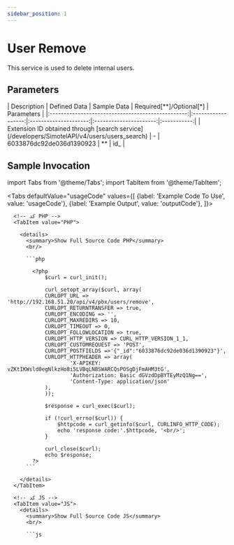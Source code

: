 ```yaml
---
sidebar_position: 1
---
```

# User Remove

This service is used to delete internal users.

## Parameters
<div class="custom-table">
|                    Description                    | Defined Data       |      Sample Data      | Required[**]/Optional[*] | Parameters  |
|:-------------------------------------------------:|:------------------:|:---------------------:|:----------------------:|:-----------:|
| Extension ID obtained through [search service](/developers/SimotelAPI/v4/users/users_search) |          -         | 6033876dc92de036d1390923 |           **           |    id_      |
</div>

## Sample Invocation

<!--  -->

import Tabs from '@theme/Tabs';
import TabItem from '@theme/TabItem';

<Tabs
  defaultValue="usageCode"
  values={[
    {label: 'Example Code To Use', value: 'usageCode'},
    {label: 'Example Output', value: 'outputCode'},
  ]}>

  <!-- تب نمونه کد استفاده -->
  <TabItem value="usageCode">
    <Tabs
      defaultValue="PHP"
      values={[
        {label: 'PHP', value: 'PHP'},
        {label: 'JS', value: 'JS'},
        {label: 'Curl', value: 'Curl'},
      ]}>

      <!-- کد PHP -->
      <TabItem value="PHP">
	  
        <details>
          <summary>Show Full Source Code PHP</summary>
          <br/>

          ```php

			<?php
				$curl = curl_init();

				curl_setopt_array($curl, array(
				CURLOPT_URL => 'http://192.168.51.20/api/v4/pbx/users/remove',
				CURLOPT_RETURNTRANSFER => true,
				CURLOPT_ENCODING => '',
				CURLOPT_MAXREDIRS => 10,
				CURLOPT_TIMEOUT => 0,
				CURLOPT_FOLLOWLOCATION => true,
				CURLOPT_HTTP_VERSION => CURL_HTTP_VERSION_1_1,
				CURLOPT_CUSTOMREQUEST => 'POST',
				CURLOPT_POSTFIELDS =>'{"_id":"6033876dc92de036d1390923"}',
				CURLOPT_HTTPHEADER => array(
						'X-APIKEY: vZKtIKWsld0egNlkzHo8i5LVBqLNBSWARCQsPOSgDjFmAHM3tG',
						'Authorization: Basic dGVzdDpBYTEyMzQ1Ng==',
						'Content-Type: application/json'
				),
				));

				$response = curl_exec($curl);

				if (!curl_errno($curl)) {
					$httpcode = curl_getinfo($curl, CURLINFO_HTTP_CODE);
					echo 'response code:'.$httpcode, '<br/>';
				}

				curl_close($curl);
				echo $response;
			?>
          ```

        </details>
      </TabItem>

      <!-- کد JS -->
      <TabItem value="JS">
        <details>
          <summary>Show Full Source Code JS</summary>
          <br/>

          ```js

<html>
		<head>
			<script src="https://ajax.googleapis.com/ajax/libs/jquery/3.5.1/jquery.min.js"></script>
		</head>
		<body>
			<script>
			
			var settings = {
			  "url": "http://192.168.51.20/api/v4/pbx/users/remove",
			  "method": "POST",
			  "timeout": 0,
			  "headers": {
				"X-APIKEY": "vZKtIKWsld0egNlkzHo8i5LVBqLNBSWARCQsPOSgDjFmAHM3tG",
				"Authorization": "Basic dGVzdDpBYTEyMzQ1Ng==",
				"Content-Type": "application/json"
			  },
			  "data": JSON.stringify(
			  {"_id":"6033876dc92de036d1390923"}
			  ),
			};
				$.ajax(settings).always(function (jqXHR) {
					console.log("response code: " + jqXHR.status + " " + jqXHR.statusText);
					console.log("response body: " + jqXHR.responseText);
				});
				
			</script>
		</body>
	</html>

          ```

        </details>
      </TabItem>

      <TabItem value="Curl">
        <details>
          <summary>Show Full Source Code Curl</summary>
          <br/>

          ```bash
			curl --location --request POST 'http://192.168.51.20/api/v4/pbx/users/remove' \
			--header 'X-APIKEY: vZKtIKWsld0egNlkzHo8i5LVBqLNBSWARCQsPOSgDjFmAHM3tG' \
			--header 'Authorization: Basic dGVzdDpBYTEyMzQ1Ng==' \
			--header 'Content-Type: application/json' \
			--data-raw '{"_id":"6033876dc92de036d1390923"}'

          ```

        </details>
      </TabItem>

    </Tabs>
  </TabItem>

  <TabItem value="outputCode">

	```shell
	{
		"success": 1,
		"message": "Requested operation is done successfully",
		"data": ""
	}
	```
  </TabItem>

</Tabs>
